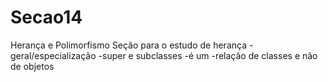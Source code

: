 # Secao14
Herança e Polimorfismo
Seção para o estudo de herança
-geral/especialização
-super e subclasses
-é um
-relação de classes e não de objetos
